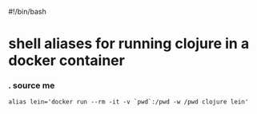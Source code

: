 #!/bin/bash

# shell aliases for running clojure in a docker container

### . source me

    alias lein='docker run --rm -it -v `pwd`:/pwd -w /pwd clojure lein'

